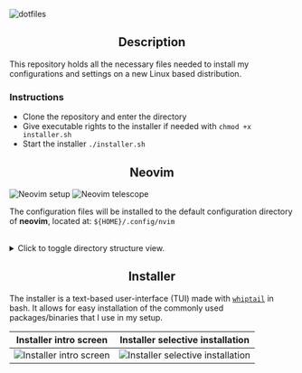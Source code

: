 ![dotfiles](https://user-images.githubusercontent.com/20475201/183306482-caa3360c-d357-4525-b429-a468fb932502.png)

<h2 align="center">Description</h2>

This repository holds all the necessary files needed to install my configurations
and settings on a new Linux based distribution.

### Instructions

* Clone the repository and enter the directory
* Give executable rights to the installer if needed with `chmod +x installer.sh`
* Start the installer `./installer.sh`

<h2 align="center">Neovim</h2>

![Neovim setup](https://user-images.githubusercontent.com/20475201/183304528-10251a43-183a-4181-a08d-cf9d311f2ac8.png)
![Neovim telescope](https://user-images.githubusercontent.com/20475201/183304535-d2516144-4abe-4920-84fe-e3039c295291.png)

The configuration files will be installed to the default configuration directory
of **neovim**, located at: `${HOME}/.config/nvim`

<br/>

<details>
  <summary>
    Click to toggle directory structure view.
  </summary>

```bash
./
├── lua/
│   └── tt/
│       ├── _plugins/
│       │   ├── format/
│       │   │   ├── conform.lua
│       │   │   └── utils.lua
│       │   ├── git/
│       │   │   ├── diffview.lua
│       │   │   ├── git-conflict.lua
│       │   │   ├── gitlinker.lua
│       │   │   ├── git-messenger.lua
│       │   │   └── gitsigns.lua
│       │   ├── lsp/
│       │   │   ├── config/
│       │   │   │   ├── attach.lua
│       │   │   │   ├── handlers.lua
│       │   │   │   ├── highlight.lua
│       │   │   │   ├── init.lua
│       │   │   │   ├── inlay_hints.lua
│       │   │   │   ├── keymaps.lua
│       │   │   │   └── servers.lua
│       │   │   ├── lsp-saga.lua
│       │   │   ├── mason.lua
│       │   │   └── nvim-navic.lua
│       │   ├── telescope/
│       │   │   ├── commands.lua
│       │   │   ├── extensions.lua
│       │   │   ├── init.lua
│       │   │   ├── keymaps.lua
│       │   │   ├── pickers.lua
│       │   │   ├── previewers.lua
│       │   │   └── utils.lua
│       │   ├── barbecue.lua
│       │   ├── comment.lua
│       │   ├── cybu.lua
│       │   ├── dial.lua
│       │   ├── dressing.lua
│       │   ├── flash.lua
│       │   ├── grapple.lua
│       │   ├── grug-far.lua
│       │   ├── hydra.lua
│       │   ├── indent-blankline.lua
│       │   ├── lualine.lua
│       │   ├── mini-surround.lua
│       │   ├── neogen.lua
│       │   ├── neo-tree.lua
│       │   ├── nightfox.lua
│       │   ├── noice.lua
│       │   ├── notify.lua
│       │   ├── numb.lua
│       │   ├── nvim-autopairs.lua
│       │   ├── nvim-cmp.lua
│       │   ├── nvim-ufo.lua
│       │   ├── oil.lua
│       │   ├── smart-splits.lua
│       │   ├── startify.lua
│       │   ├── statuscol.lua
│       │   ├── syntax-tree-surfer.lua
│       │   ├── toggleterm.lua
│       │   ├── treesitter.lua
│       │   ├── treesj.lua
│       │   ├── trouble.lua
│       │   └── zen-mode.lua
│       ├── utils/
│       │   ├── init.lua
│       │   └── set.lua
│       ├── abbreviations.lua
│       ├── autocommands.lua
│       ├── common.lua
│       ├── globals.lua
│       ├── helper.lua
│       ├── icons.lua
│       ├── init.lua
│       ├── lazy.lua
│       ├── mappings.lua
│       ├── plugins.lua
│       └── settings.lua
├── init.lua
└── lazy-lock.json
```

</details>

<h2 align="center">Installer</h2>

The installer is a text-based user-interface (TUI) made with
[`whiptail`](https://linux.die.net/man/1/whiptail) in bash.
It allows for easy installation of the commonly used packages/binaries that I
use in my setup.

| Installer intro screen  | Installer selective installation |
|:-----------------------:|:--------------------------------:|
| ![Installer intro screen](https://user-images.githubusercontent.com/20475201/183304609-1e02a470-c541-4d6c-97ff-f5f99b64327d.png) | ![Installer selective installation](https://user-images.githubusercontent.com/20475201/183304610-a45c9482-c59b-4513-89fe-ce51ddc0c6f7.png) |
